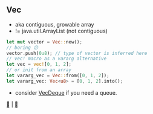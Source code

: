 ## Vec<T>

* aka contiguous, growable array
* != java.util.ArrayList (not contiguous)

```rust
let mut vector = Vec::new();
// boring 😕
vector.push(0u8); // type of vector is inferred here
// vec! macro as a vararg alternative
let vec = vec![0, 1, 2];
// or init from an array
let vararg_vec = Vec::from([0, 1, 2]);
let vararg_vec: Vec<u8> = [0, 1, 2].into();
```

* consider [VecDeque](https://doc.rust-lang.org/std/collections/struct.VecDeque.html) if you need a queue.

[📒](https://doc.rust-lang.org/std/vec/struct.Vec.html) | 
[📒](https://doc.rust-lang.org/1.17.0/book/vectors.html#vectors)